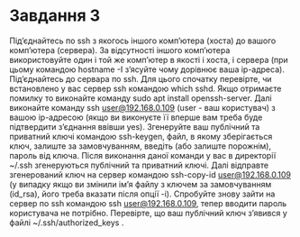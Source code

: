 # Завдання 3

Під’єднайтесь по ssh з якогось іншого комп’ютера (хоста) до вашого комп’ютера (сервера). За відсутності іншого комп’ютера використовуйте один і той же комп’ютер в якості і хоста, і сервера (при цьому командою hostname -I з’ясуйте чому дорівнює ваша ip-адреса). Під’єднайтесь до сервара по ssh. Для цього спочатку перевірте, чи встановлено у вас сервер ssh командою which sshd. Якщо отримаєте помилку то виконайте команду sudo apt install openssh-server. Далі виконайте команду ssh user@192.168.0.109 (user - ваш користувач) з вашою ір-адресою (якщо ви виконуєте її вперше вам треба буде підтвердити з’єднання ввівши yes).
Згенеруйте ваш публічний та приватний ключі командою ssh-keygen, файл, в якому зберігається ключ, залиште за замовчуванням, введіть (або залиште порожнім), пароль від ключа. Після виконання даної команди у вас в директорії ~/.ssh згенеруються публічний та приватний ключі. 
Далі відправте згенерований ключ на сервер командою  ssh-copy-id user@192.168.0.109 (у випадку якщо ви змінили ім’я файлу з ключем за замовчуванням (id_rsa), його треба вказати після опції -i). Спробуйте знову зайти на сервер по ssh командою ssh user@192.168.0.109, тепер вводити пароль користувача не потрібно. Перевірте, що ваш публічний ключ з’явився у файлі ~/.ssh/authorized_keys .
